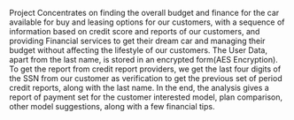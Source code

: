 Project Concentrates on finding the overall budget and finance for the car available for buy and leasing options for our customers, with a sequence of information based on credit score and reports of our customers, and providing Financial services to get their dream car and managing their budget without affecting the lifestyle of our customers. The User Data, apart from the last name, is stored in an encrypted form(AES Encryption). To get the report from credit report providers, we get the last four digits of the SSN from our customer as verification to get the previous set of period credit reports, along with the last name. In the end, the analysis gives a report of payment set for the customer interested model, plan comparison, other model suggestions, along with a few financial tips.
